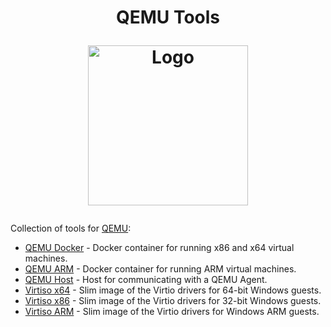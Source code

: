 <h1 align="center">QEMU Tools
<br />
<p align="center">
<img src="https://github.com/qemus/qemu-docker/raw/master/.github/logo.png" title="Logo" style="max-width:100%;" width="256" />
</p>
</h1>

Collection of tools for [QEMU](https://github.com/qemu/qemu):

-  [QEMU Docker](https://github.com/qemus/qemu-docker) - Docker container for running x86 and x64 virtual machines.
-  [QEMU ARM](https://github.com/qemus/qemu-arm) - Docker container for running ARM virtual machines.
-  [QEMU Host](https://github.com/qemus/qemu-host) - Host for communicating with a QEMU Agent.
-  [Virtiso x64](https://github.com/qemus/virtiso) - Slim image of the Virtio drivers for 64-bit Windows guests.
-  [Virtiso x86](https://github.com/qemus/virtiso-x86) - Slim image of the Virtio drivers for 32-bit Windows guests.
-  [Virtiso ARM](https://github.com/qemus/virtiso-arm) - Slim image of the Virtio drivers for Windows ARM guests.
